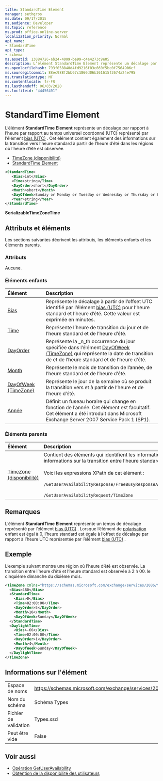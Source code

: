 ```yaml
---
title: StandardTime Element
manager: sethgros
ms.date: 09/17/2015
ms.audience: Developer
ms.topic: reference
ms.prod: office-online-server
localization_priority: Normal
api_name:
- StandardTime
api_type:
- schema
ms.assetid: 13084726-ab24-4009-be99-c4a4273c9e05
description: L’élément StandardTime Element représente un décalage par rapport à l’heure par rapport au temps universel coordonné (UTC) représenté par l’élément bias (UTC). Cet élément contient également des informations sur la transition vers l’heure standard à partir de l’heure d’été dans les régions où l’heure d’été est observée.
ms.openlocfilehash: 793f058840d4fd9216f03e660f5be0f7564906cf
ms.sourcegitcommit: 88ec988f2bb67c1866d06b361615f3674a24e795
ms.translationtype: MT
ms.contentlocale: fr-FR
ms.lasthandoff: 06/03/2020
ms.locfileid: "44456401"
---
```

# <a name="standardtime"></a>StandardTime Element

L’élément **StandardTime Element** représente un décalage par rapport à l’heure par rapport au temps universel coordonné (UTC) représenté par l’élément [bias (UTC)](bias-utc.md) . Cet élément contient également des informations sur la transition vers l’heure standard à partir de l’heure d’été dans les régions où l’heure d’été est observée. 
  
- [TimeZone (disponibilité)](timezone-availability.md)
- [StandardTime Element](standardtime.md)
  
```xml
<StandardTime>
   <Bias>int</Bias>
   <Time>string</Time>
   <DayOrder>short</DayOrder>
   <Month>short</Month>
   <DayOfWeek>Sunday or Monday or Tuesday or Wednesday or Thursday or Friday or Saturday</DayOfWeek>
   <Year>string</Year>
</StandardTime>
```

 **SerializableTimeZoneTime**
## <a name="attributes-and-elements"></a>Attributs et éléments

Les sections suivantes décrivent les attributs, les éléments enfants et les éléments parents.
  
### <a name="attributes"></a>Attributs

Aucune.
  
### <a name="child-elements"></a>Éléments enfants

|**Élément**|**Description**|
|:-----|:-----|
|[Bias](bias.md) <br/> |Représente le décalage à partir de l’offset UTC identifié par l’élément [bias (UTC)](bias-utc.md) pour l’heure standard et l’heure d’été. Cette valeur est exprimée en minutes.  <br/> |
|[Time](time.md) <br/> |Représente l’heure de transition du jour et de l’heure standard et de l’heure d’été.  <br/> |
|[DayOrder](dayorder.md) <br/> |Représente la _n_th occurrence du jour spécifiée dans l’élément [DayOfWeek (TimeZone)](dayofweek-timezone.md) qui représente la date de transition de et de l’heure standard et de l’heure d’été.  <br/> |
|[Month](month.md) <br/> |Représente le mois de transition de l’année, de l’heure standard et de l’heure d’été.  <br/> |
|[DayOfWeek (TimeZone)](dayofweek-timezone.md) <br/> |Représente le jour de la semaine où se produit la transition vers et à partir de l’heure et de l’heure d’été.  <br/> |
|[Année](year.md) <br/> |Définit un fuseau horaire qui change en fonction de l’année. Cet élément est facultatif. Cet élément a été introduit dans Microsoft Exchange Server 2007 Service Pack 1 (SP1).  <br/> |
   
### <a name="parent-elements"></a>Éléments parents

|**Élément**|**Description**|
|:-----|:-----|
|[TimeZone (disponibilité)](timezone-availability.md) <br/> | Contient des éléments qui identifient les informations de fuseau horaire. Cet élément contient également des informations sur la transition entre l’heure standard et l’heure d’été. <br/><br/>Voici les expressions XPath de cet élément : <br/> <br/>  `/GetUserAvailabilityResponse/FreeBusyResponseArray/FreeBusyResponse/FreeBusyView/WorkingHours/TimeZone` <br/> <br/> `/GetUserAvailabilityRequest/TimeZone` <br/> |
   
## <a name="remarks"></a>Remarques

L’élément **StandardTime Element** représente un temps de décalage représenté par l’élément [bias (UTC)](bias-utc.md) . Lorsque l’élément de [polarisation](bias.md) enfant est égal à 0, l’heure standard est égale à l’offset de décalage par rapport à l’heure UTC représentée par l’élément [bias (UTC)](bias-utc.md) . 
  
## <a name="example"></a>Exemple

L’exemple suivant montre une région où l’heure d’été est observée. La transition entre l’heure d’été et l’heure standard est observée à 2 h 00. le cinquième dimanche du dixième mois.
  
```xml
<TimeZone xmlns="https://schemas.microsoft.com/exchange/services/2006/types">
  <Bias>480</Bias>
  <StandardTime>
    <Bias>0</Bias>
    <Time>02:00:00</Time>
    <DayOrder>5</DayOrder>
    <Month>10</Month>
    <DayOfWeek>Sunday</DayOfWeek>
  </StandardTime>
  <DaylightTime>
    <Bias>-60</Bias>
    <Time>02:00:00</Time>
    <DayOrder>1</DayOrder>
    <Month>4</Month>
    <DayOfWeek>Sunday</DayOfWeek>
  </DaylightTime>
</TimeZone>
```

## <a name="element-information"></a>Informations sur l'élément

|||
|:-----|:-----|
|Espace de noms  <br/> |https://schemas.microsoft.com/exchange/services/2006/types  <br/> |
|Nom du schéma  <br/> |Schéma Types  <br/> |
|Fichier de validation  <br/> |Types.xsd  <br/> |
|Peut être vide  <br/> |False  <br/> |
   
## <a name="see-also"></a>Voir aussi

- [Opération GetUserAvailability](getuseravailability-operation.md)
- [Obtention de la disponibilité des utilisateurs](https://msdn.microsoft.com/library/d4133fcb-9b0f-4e6b-aadf-a389da83516a%28Office.15%29.aspx)

